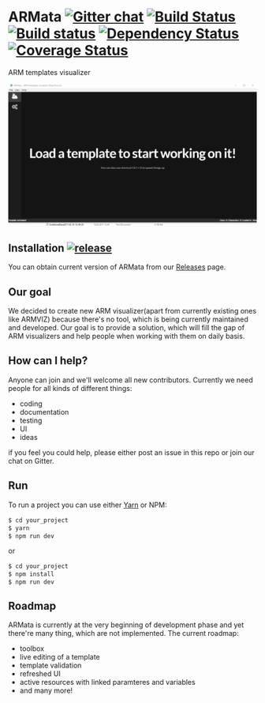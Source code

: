 # ARMata [![Gitter chat](https://badges.gitter.im/gitterHQ/gitter.png)](https://gitter.im/ARMataTeam/Lobby?utm_source=share-link&utm_medium=link&utm_campaign=share-link) [![Build Status](https://travis-ci.org/ARMataTeam/ARMata.svg?branch=develop)](https://travis-ci.org/ARMataTeam/ARMata) [![Build status](https://ci.appveyor.com/api/projects/status/ao4tcsxoh1te8elk/branch/develop?svg=true)](https://ci.appveyor.com/project/kamil-mrzyglod/armata/branch/develop) [![Dependency Status](https://gemnasium.com/badges/github.com/ARMataTeam/ARMata.svg)](https://gemnasium.com/github.com/ARMataTeam/ARMata) [![Coverage Status](https://coveralls.io/repos/github/ARMataTeam/ARMata/badge.svg?branch=develop)](https://coveralls.io/github/ARMataTeam/ARMata?branch=develop)
ARM templates visualizer

![](https://github.com/ARMataTeam/ARMata/blob/develop/repository/armata.gif)

## Installation [![release](http://github-release-version.herokuapp.com/github/armatateam/armata/release.svg?style=flat)](https://github.com/armatateam/armata/releases/latest)
You can obtain current version of ARMata from our [Releases](https://github.com/ARMataTeam/ARMata/releases) page.

## Our goal
We decided to create new ARM visualizer(apart from currently existing ones like ARMVIZ) because there's no tool, which is being currently maintained and developed. Our goal is to provide a solution, which will fill the gap of ARM visualizers and help people when working with them on daily basis.

## How can I help?
Anyone can join and we'll welcome all new contributors. Currently we need people for all kinds of different things:
* coding
* documentation
* testing
* UI
* ideas  

if you feel you could help, please either post an issue in this repo or join our chat on Gitter.

## Run
To run a project you can use either [Yarn](https://yarnpkg.com/lang/en/) or NPM:
```
$ cd your_project
$ yarn
$ npm run dev
```
or
```
$ cd your_project
$ npm install
$ npm run dev
```

## Roadmap
ARMata is currently at the very beginning of development phase and yet there're many thing, which are not implemented. The current roadmap:
* toolbox
* live editing of a template
* template validation
* refreshed UI
* active resources with linked paramteres and variables
* and many more!
